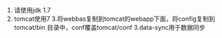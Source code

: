 1. 请使用jdk 1.7
2. tomcat使用7
3.将webbas复制到tomcat的webapp下面，将config复制到tomcat/bin 目录中，conf覆盖tomcat/conf
3.data-sync用于数据同步